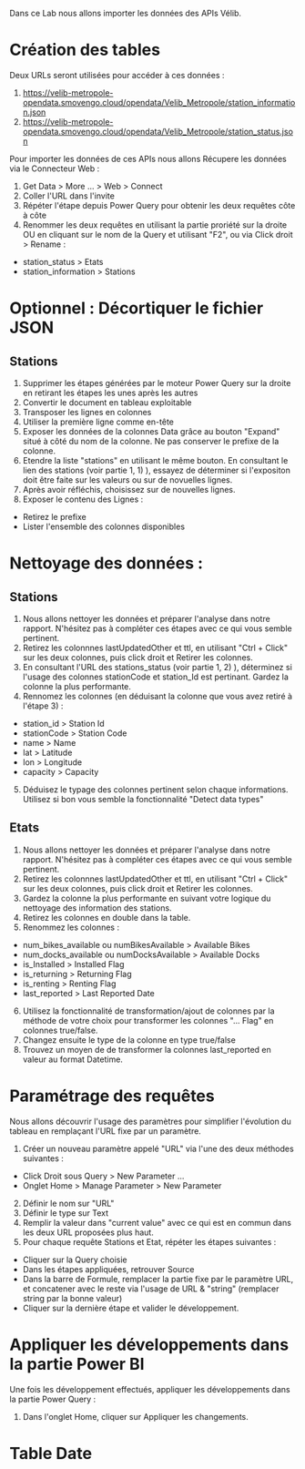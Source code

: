 Dans ce Lab nous allons importer les données des APIs Vélib. 

# Création des tables

Deux URLs seront utilisées pour accéder à ces données : 
1. https://velib-metropole-opendata.smovengo.cloud/opendata/Velib_Metropole/station_information.json
2. https://velib-metropole-opendata.smovengo.cloud/opendata/Velib_Metropole/station_status.json

Pour importer les données de ces APIs nous allons Récupere les données via le Connecteur Web : 
1. Get Data > More ... > Web > Connect 
2. Coller l'URL dans l'invite 
3. Répéter l'étape depuis Power Query pour obtenir les deux requêtes côte à côte 
4. Renommer les deux requêtes en utilisant la partie proriété sur la droite OU en cliquant sur le nom de la Query et utilisant "F2", ou via Click droit > Rename :
  - station_status > Etats
  - station_information > Stations

# Optionnel : Décortiquer le fichier JSON

## Stations
1. Supprimer les étapes générées par le moteur Power Query sur la droite en retirant les étapes les unes après les autres 
2. Convertir le document en tableau exploitable 
3. Transposer les lignes en colonnes
4. Utiliser la première ligne comme en-tête
5. Exposer les données de la colonnes Data grâce au bouton "Expand" situé à côté du nom de la colonne. Ne pas conserver le prefixe de la colonne. 
6. Etendre la liste "stations" en utilisant le même bouton. En consultant le lien des stations (voir partie 1, 1) ), essayez de déterminer si l'expositon doit être faite sur les valeurs ou sur de novuelles lignes. 
7. Après avoir réfléchis, choisissez sur de nouvelles lignes. 
8. Exposer le contenu des Lignes : 
  - Retirez le prefixe
  - Lister l'ensemble des colonnes disponibles 

# Nettoyage des données :
## Stations
1. Nous allons nettoyer les données et préparer l'analyse dans notre rapport. N'hésitez pas à compléter ces étapes avec ce qui vous semble pertinent. 
2. Retirez les colonnnes lastUpdatedOther et ttl, en utilisant "Ctrl + Click" sur les deux colonnes, puis click droit et Retirer les colonnes. 
3. En consultant l'URL des stations_status (voir partie 1, 2) ), déterminez si l'usage des colonnes stationCode et station_Id est pertinant. Gardez la colonne la plus performante. 
4. Rennomez les colonnes (en déduisant la colonne que vous avez retiré à l'étape 3) : 
  - station_id > Station Id
  - stationCode > Station Code
  - name > Name
  - lat > Latitude
  - lon > Longitude
  - capacity > Capacity
5. Déduisez le typage des colonnes pertinent selon chaque informations. Utilisez si bon vous semble la fonctionnalité "Detect data types"

## Etats
1. Nous allons nettoyer les données et préparer l'analyse dans notre rapport. N'hésitez pas à compléter ces étapes avec ce qui vous semble pertinent. 
2. Retirez les colonnnes lastUpdatedOther et ttl, en utilisant "Ctrl + Click" sur les deux colonnes, puis click droit et Retirer les colonnes. 
3. Gardez la colonne la plus performante en suivant votre logique du nettoyage des information des stations. 
4. Retirez les colonnes en double dans la table. 
5. Renommez les colonnes :
  - num_bikes_available ou numBikesAvailable > Available Bikes 
  - num_docks_available ou numDocksAvailable > Available Docks
  - is_Installed > Installed Flag
  - is_returning > Returning Flag 
  - is_renting > Renting Flag
  - last_reported > Last Reported Date

6. Utilisez la fonctionnalité de transformation/ajout de colonnes par la méthode de votre choix pour transformer les colonnes "... Flag" en colonnes true/false. 
7. Changez ensuite le type de la colonne en type true/false 
8. Trouvez un moyen de de transformer la colonnes last_reported en valeur au format Datetime. 

# Paramétrage des requêtes 

Nous allons découvrir l'usage des paramètres pour simplifier l'évolution du tableau en remplaçant l'URL fixe par un paramètre.   
1. Créer un nouveau paramètre appelé "URL" via l'une des deux méthodes suivantes : 
  - Click Droit sous Query > New Parameter ... 
  - Onglet Home > Manage Parameter > New Parameter
2. Définir le nom sur "URL"
3. Définir le type sur Text 
4. Remplir la valeur dans "current value" avec ce qui est en commun dans les deux URL proposées plus haut. 
5. Pour chaque requête Stations et Etat, répéter les étapes suivantes : 
  - Cliquer sur la Query choisie 
  - Dans les étapes appliquées, retrouver Source 
  - Dans la barre de Formule, remplacer la partie fixe par le paramètre URL, et concatener avec le reste via l'usage de URL & "string" (remplacer string par la bonne valeur)
  - Cliquer sur la dernière étape et valider le développement. 

# Appliquer les développements dans la partie Power BI 

Une fois les développement effectués, appliquer les développements dans la partie Power Query : 
1. Dans l'onglet Home, cliquer sur Appliquer les changements. 

# Table Date


